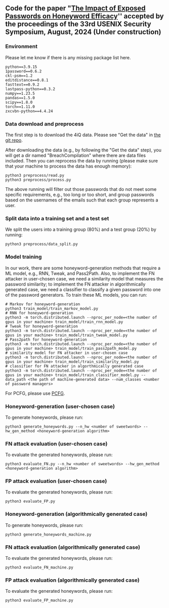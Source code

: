 ## Code for the paper "[The Impact of Exposed Passwords on Honeyword Efficacy](https://arxiv.org/pdf/2309.10323)'' accepted by the proceedings of the 33rd USENIX Security Symposium, August, 2024 (Under construction)

### Environment

Please let me know if there is any missing package list here.
```
python==3.9.15
1password==0.6.2
ckl-psm==1.2
editdistance==0.8.1
fasttext==0.9.2
lastpass-python==0.3.2
numpy==1.23.5
pandas==1.5.0
scipy==1.8.0
torch==1.11.0
zxcvbn-python==4.4.24
```

### Data download and preprocess

The first step is to download the 4iQ data. Please see "Get the data" in [the git repo](https://github.com/philipperemy/tensorflow-1.4-billion-password-analysis).

After downloading the data (e.g., by following the "Get the data" step), you will get a dir named "BreachCompilation" where there are data files included. Then you can reprocess the data by running (please make sure that your machine to process the data has enough memory):

```
python3 preprocess/read.py
python3 preprocess/process.py
```

The above running will filter out those passwords that do not meet some specific requirements, e.g., too long or too short, and group passwords based on the usernames of the emails such that each group represents a user.

### Split data into a training set and a test set

We split the users into a training group (80%) and a test group (20%) by running:

```
python3 preprocess/data_split.py
```

### Model training

In our work, there are some honeyword-generation methods that require a ML model, e.g., RNN, Tweak, and Pass2Path. Also, to implement the FN attacker in user-chosen case, we need a similarity model that measures the password similarity; to implement the FN attacker in algorithmically generated case, we need a classifier to classify a given password into one of the password generators. To train these ML models, you can run:
```
# Markov for honeyword-generation
python3 train_model/train_markov_model.py
# RNN for honeyword-generation
python3 -m torch.distributed.launch --nproc_per_node=<the number of gpus in your machine> train_model/train_rnn_model.py
# Tweak for honeyword-generation
python3 -m torch.distributed.launch --nproc_per_node=<the number of gpus in your machine> train_model/train_tweak_model.py
# Pass2path for honeyword-generation
python3 -m torch.distributed.launch --nproc_per_node=<the number of gpus in your machine> train_model/train_pass2path_model.py
# similarity model for FN attacker in user-chosen case
python3 -m torch.distributed.launch --nproc_per_node=<the number of gpus in your machine> train_model/train_similarity_model.py
# classifier for FN attacker in algorthmically generated case
python3 -m torch.distributed.launch --nproc_per_node=<the number of gpus in your machine> train_model/train_classifier_model.py --data_path <the path of machine-generated data> --num_classes <number of password managers>
```
For PCFG, please use [PCFG](https://github.com/lakiw/pcfg_cracker).


### Honeyword-generation (user-chosen case)

To generate honeywords, please run:
```
python3 generate_honeywords.py --n_hw <number of sweetwords> --hw_gen_method <honeyword-generation algorithm>
```

### FN attack evaluation (user-chosen case)

To evaluate the generated honeywords, please run:
```
python3 evaluate_FN.py --n_hw <number of sweetwords> --hw_gen_method <honeyword-generation algorithm>
```

### FP attack evaluation (user-chosen case)

To evaluate the generated honeywords, please run:
```
python3 evaluate_FP.py
```

### Honeyword-generation (algorithmically generated case)

To generate honeywords, please run:
```
python3 generate_honeywords_machine.py
```

### FN attack evaluation (algorithmically generated case)

To evaluate the generated honeywords, please run:
```
python3 evaluate_FN_machine.py
```

### FP attack evaluation (algorithmically generated case)

To evaluate the generated honeywords, please run:
```
python3 evaluate_FP_machine.py
```